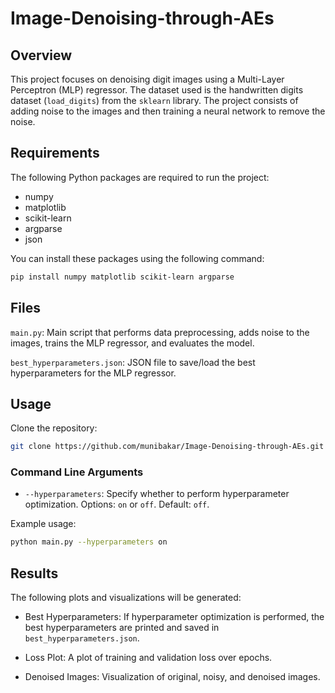 # Image-Denoising-through-AEs

## Overview
This project focuses on denoising digit images using a Multi-Layer Perceptron (MLP) regressor. 
The dataset used is the handwritten digits dataset (`load_digits`) from the `sklearn` library.
The project consists of adding noise to the images and then training a neural network to remove the noise.

## Requirements
The following Python packages are required to run the project:
- numpy
- matplotlib
- scikit-learn
- argparse
- json

  
You can install these packages using the following command:
```bash
pip install numpy matplotlib scikit-learn argparse

```
## Files
`main.py`: Main script that performs data preprocessing, adds noise to the images, trains the MLP regressor, and evaluates the model.

`best_hyperparameters.json`: JSON file to save/load the best hyperparameters for the MLP regressor.

## Usage
Clone the repository:
```bash
git clone https://github.com/munibakar/Image-Denoising-through-AEs.git
```


### Command Line Arguments
- `--hyperparameters`: Specify whether to perform hyperparameter optimization. Options: `on` or `off`. Default: `off`.

Example usage:
```bash
python main.py --hyperparameters on

```
## Results
The following plots and visualizations will be generated:

- Best Hyperparameters: If hyperparameter optimization is performed, the best hyperparameters are printed and saved in `best_hyperparameters.json`.

- Loss Plot: A plot of training and validation loss over epochs.
  
- Denoised Images: Visualization of original, noisy, and denoised images.



